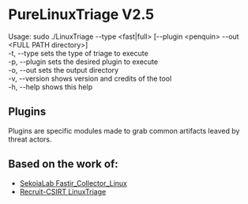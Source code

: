 # PureLinuxTriage V2.5
Usage: sudo ./LinuxTriage --type \<fast|full\> [--plugin \<penquin\> --out \<FULL PATH directory\>]\
-t, --type	sets the type of triage to execute\
-p, --plugin	sets the desired plugin to execute\
-o, --out 	sets the output directory\
-v, --version 	shows version and credits of the tool\
-h, --help 	shows this help

## Plugins
Plugins are specific modules made to grab common artifacts leaved by threat actors.

## Based on the work of:
* [SekoiaLab Fastir\_Collector\_Linux](https://github.com/SekoiaLab/Fastir_Collector_Linux)
* [Recruit-CSIRT LinuxTriage](https://github.com/Recruit-CSIRT/LinuxTriage)
